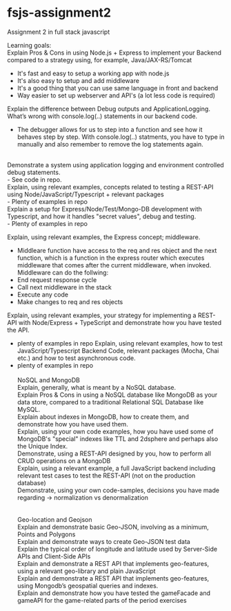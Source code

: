 # fsjs-assignment2
Assignment 2 in full stack javascript

Learning goals:<br>
Explain Pros & Cons in using Node.js + Express to implement your Backend compared to a strategy using, for example, Java/JAX-RS/Tomcat<br>
- It's fast and easy to setup a working app with node.js 
- It's also easy to setup and add middleware
- It's a good thing that you can use same language in front and backend
- Way easier to set up webserver and API's (a lot less code is required)

Explain the difference between Debug outputs and ApplicationLogging. What’s wrong with console.log(..) statements in our backend code.<br>
- The debugger allows for us to step into a function and see how it behaves step by step. With console.log(..) statments, you have to type in manually and also remember to remove the log statements again. 
<br>
Demonstrate a system using application logging and environment controlled debug statements.<br>
- See code in repo. <br>
Explain, using relevant examples, concepts related to testing a REST-API using Node/JavaScript/Typescript + relevant packages <br>
- Plenty of examples in repo <br>
Explain a setup for Express/Node/Test/Mongo-DB development with Typescript, and how it handles "secret values",  debug and testing.<br>
- Plenty of examples in repo
<br>

Explain, using relevant examples, the Express concept; middleware.<br>
- Middleare function have access to the req and res object and the next function, which is a function in the express router which executes middleware that comes after the current middleware, when invoked. 
Middleware can do the follwing:
- End request response cycle
- Call next middleware in the stack
- Execute any code
- Make changes to req and res objects

Explain, using relevant examples, your strategy for implementing a REST-API with Node/Express  + TypeScript and demonstrate how you have tested the API.<br>
- plenty of examples in repo
Explain, using relevant examples, how to test JavaScript/Typescript Backend Code, relevant packages (Mocha, Chai etc.) and how to test asynchronous code.<br>
- plenty of examples in repo
<br><br>
NoSQL and MongoDB <br>
Explain, generally, what is meant by a NoSQL database.<br>
      Explain Pros & Cons in using a NoSQL database like MongoDB as your data store, compared to a traditional Relational SQL Database like MySQL.<br>
 Explain about indexes in MongoDB, how to create them, and demonstrate how you have used them.<br>
Explain, using your own code examples, how you have used some of MongoDB's "special" indexes like TTL and 2dsphere and perhaps also the Unique Index.<br>
Demonstrate, using a REST-API designed by you, how to perform all CRUD operations on a MongoDB<br>
Explain, using a relevant example, a full JavaScript backend including relevant test cases to test the REST-API (not on the production database)<br>
      Demonstrate, using your own code-samples, decisions you have made regarding → normalization vs denormalization <br>
      <br>
      <br>
Geo-location and Geojson<br>
Explain and demonstrate basic Geo-JSON, involving as a minimum, Points and Polygons<br>
Explain and demonstrate ways to create Geo-JSON test data<br>
Explain the typical order of longitude and latitude used by Server-Side APIs and Client-Side APIs<br>
Explain and demonstrate a REST API that implements geo-features, using a relevant geo-library and plain JavaScript<br>
 Explain and demonstrate a REST API that implements geo-features, using Mongodb’s geospatial queries and indexes.<br>
Explain and demonstrate how you have tested the gameFacade and gameAPI for the game-related parts of the period exercises<br>
